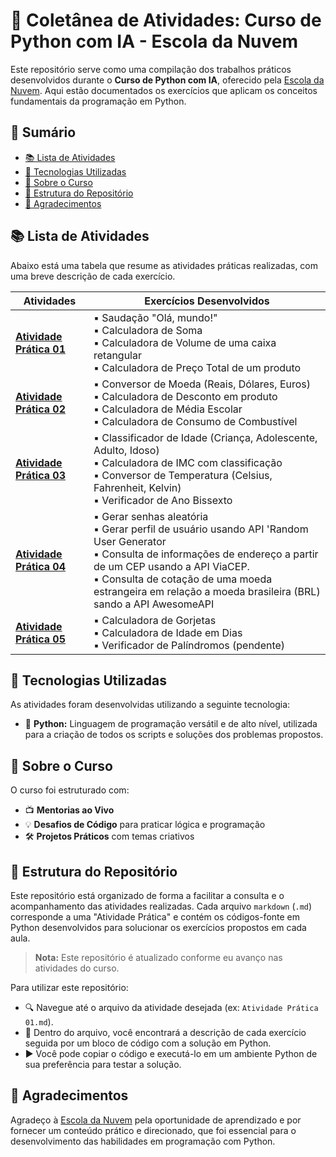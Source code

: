 # 🚀 Coletânea de Atividades: Curso de Python com IA - Escola da Nuvem

Este repositório serve como uma compilação dos trabalhos práticos desenvolvidos durante o **Curso de Python com IA**, oferecido pela [Escola da Nuvem](https://escoladanuvem.org/). Aqui estão documentados os exercícios que aplicam os conceitos fundamentais da programação em Python.

## 📑 Sumário

- [📚 Lista de Atividades](#-lista-de-atividades)
- [🧰 Tecnologias Utilizadas](#-tecnologias-utilizadas)
- [🏅 Sobre o Curso](#-sobre-o-curso)
- [📁 Estrutura do Repositório](#-estrutura-do-repositório)
- [🙌 Agradecimentos](#-agradecimentos)

## 📚 Lista de Atividades

Abaixo está uma tabela que resume as atividades práticas realizadas, com uma breve descrição de cada exercício.

<table>
  <thead>
    <tr>
      <th>Atividades</th>
      <th>Exercícios Desenvolvidos</th>
    </tr>
  </thead>
  <tbody>
    <tr>
      <td>
      <strong>
        <a href="./atividades/atividade-01.md">Atividade Prática 01</a>
      </strong>
      </td>
      <td>
        ▪ Saudação "Olá, mundo!"<br>
        ▪ Calculadora de Soma<br>
        ▪ Calculadora de Volume de uma caixa retangular<br>
        ▪ Calculadora de Preço Total de um produto
      </td>
    </tr>
    <tr>
      <td>
      <strong>
        <a href="./atividades/atividade-02.md">Atividade Prática 02</a>
      </strong>
      </td>
      <td>
        ▪ Conversor de Moeda (Reais, Dólares, Euros)<br>
        ▪ Calculadora de Desconto em produto<br>
        ▪ Calculadora de Média Escolar<br>
        ▪ Calculadora de Consumo de Combustível
      </td>
    </tr>
    <tr>
      <td>
      <strong>
        <a href="./atividades/atividade-03.md">Atividade Prática 03</a>
      </strong>
      </td>
      <td>
        ▪ Classificador de Idade (Criança, Adolescente, Adulto, Idoso)<br>
        ▪ Calculadora de IMC com classificação<br>
        ▪ Conversor de Temperatura (Celsius, Fahrenheit, Kelvin)<br>
        ▪ Verificador de Ano Bissexto
      </td>
    </tr>
    <tr>
      <td>
      <strong>
        <a href="./atividades/atividades-4/README.md">Atividade Prática 04</a>
      </strong>
      </td>
      <td>
        ▪ Gerar senhas aleatória<br>
        ▪ Gerar perfil de usuário usando API 'Random User Generator<br>
        ▪ Consulta de informações de endereço a partir de um CEP usando a API ViaCEP.<br>
        ▪ Consulta de cotação de uma moeda estrangeira em relação a moeda brasileira (BRL) sando a API AwesomeAPI
      </td>
    </tr>
    <tr>
      <td>
      <strong>
        <a href="./atividades/atividades-5/README.md">Atividade Prática 05</a>
      </strong>
      </td>
      <td>
        ▪ Calculadora de Gorjetas<br>
        ▪ Calculadora de Idade em Dias<br>
        ▪ Verificador de Palíndromos (pendente)<br>
      </td>
    </tr>
  </tbody>
</table>

## 🧰 Tecnologias Utilizadas

As atividades foram desenvolvidas utilizando a seguinte tecnologia:

- 🐍 **Python:** Linguagem de programação versátil e de alto nível, utilizada para a criação de todos os scripts e soluções dos problemas propostos.

## 🏅 Sobre o Curso

O curso foi estruturado com:

- 📺 **Mentorias ao Vivo**
- 💡 **Desafios de Código** para praticar lógica e programação
- 🛠️ **Projetos Práticos** com temas criativos

## 📁 Estrutura do Repositório

Este repositório está organizado de forma a facilitar a consulta e o acompanhamento das atividades realizadas. Cada arquivo `markdown` (`.md`) corresponde a uma "Atividade Prática" e contém os códigos-fonte em Python desenvolvidos para solucionar os exercícios propostos em cada aula.

> **Nota:** Este repositório é atualizado conforme eu avanço nas atividades do curso.

Para utilizar este repositório:

- 🔍 Navegue até o arquivo da atividade desejada (ex: `Atividade Prática 01.md`).
- 💬 Dentro do arquivo, você encontrará a descrição de cada exercício seguida por um bloco de código com a solução em Python.
- ▶️ Você pode copiar o código e executá-lo em um ambiente Python de sua preferência para testar a solução.

## 🙌 Agradecimentos

Agradeço à [Escola da Nuvem](https://escoladanuvem.org/) pela oportunidade de aprendizado e por fornecer um conteúdo prático e direcionado, que foi essencial para o desenvolvimento das habilidades em programação com Python.
